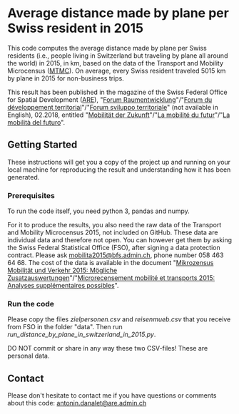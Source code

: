 # Average distance made by plane per Swiss resident in 2015
This code computes the average distance made by plane per Swiss residents (i.e., people living in Switzerland but traveling by plane all around the world) in 2015, in km, based on the data of the Transport and Mobility Microcensus (<a href="www.are.admin.ch/mtmc">MTMC</a>). On average, every Swiss resident traveled 5015 km by plane in 2015 for non-business trips. 

This result has been published in the magazine of the Swiss Federal Office for Spatial Development (<a href="https://www.are.admin.ch">ARE</a>), "<a href="https://www.are.admin.ch/are/de/home/medien-und-publikationen/forum-raumentwicklung.html">Forum Raumentwicklung</a>"/"<a href="https://www.are.admin.ch/are/fr/home/media-et-publications/forum-du-developpement-territorial.html">Forum du développement territorial</a>"/"<a href="https://www.are.admin.ch/are/it/home/media-e-pubblicazioni/forum-sviluppo-territoriale.html">Forum sviluppo territoriale</a>" (not available in English), 02.2018, entitled "<a href="https://www.are.admin.ch/are/de/home/medien-und-publikationen/forum-raumentwicklung/forum-raumentwicklung--mobilitaet-der-zukunft.html">Mobilität der Zukunft</a>"/"<a href="https://www.are.admin.ch/are/fr/home/media-et-publications/forum-du-developpement-territorial/forum-raumentwicklung--mobilitaet-der-zukunft.html">La mobilité du futur</a>"/"<a href="https://www.are.admin.ch/are/it/home/media-e-pubblicazioni/forum-sviluppo-territoriale/forum-raumentwicklung--mobilitaet-der-zukunft.html">La mobilità del futuro</a>".

## Getting Started

These instructions will get you a copy of the project up and running on your local machine for reproducing the result and understanding how it has been generated. 

### Prerequisites

To run the code itself, you need python 3, pandas and numpy.

For it to produce the results, you also need the raw data of the Transport and Mobility Microcensus 2015, not included on GitHub. These data are individual data and therefore not open. You can however get them by asking the Swiss Federal Statistical Office (FSO), after signing a data protection contract. Please ask mobilita2015@bfs.admin.ch, phone number 058 463 64 68. The cost of the data is available in the document "<a href="https://www.are.admin.ch/are/de/home/medien-und-publikationen/publikationen/grundlagen/mikrozensus-mobilitat-und-verkehr-2015-mogliche-zusatzauswertung.html">Mikrozensus Mobilität und Verkehr 2015: Mögliche Zusatzauswertungen</a>"/"<a href="https://www.are.admin.ch/are/fr/home/media-et-publications/publications/bases/mikrozensus-mobilitat-und-verkehr-2015-mogliche-zusatzauswertung.html">Microrecensement mobilité et transports 2015: Analyses supplémentaires possibles</a>".

### Run the code

Please copy the files <em>zielpersonen.csv</em> and <em>reisenmueb.csv</em> that you receive from FSO in the folder "data". Then run <em>run_distance_by_plane_in_switzerland_in_2015.py</em>. 

DO NOT commit or share in any way these two CSV-files! These are personal data.

## Contact

Please don't hesitate to contact me if you have questions or comments about this code: antonin.danalet@are.admin.ch
